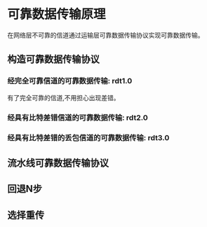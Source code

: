 # 可靠数据传输原理

在网络层不可靠的信道通过运输层可靠数据传输协议实现可靠数据传输。

## 构造可靠数据传输协议

### 经完全可靠信道的可靠数据传输: rdt1.0

有了完全可靠的信道,不用担心出现差错。

### 经具有比特差错信道的可靠数据传输: rdt2.0



### 经具有比特差错的丢包信道的可靠数据传输: rdt3.0



## 流水线可靠数据传输协议



## 回退N步



## 选择重传

